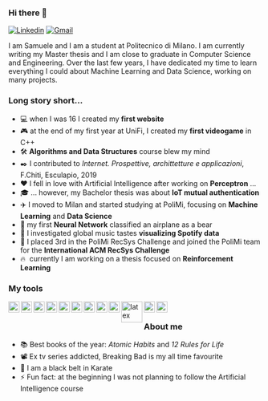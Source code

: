 ### Hi there 👋

[![Linkedin](https://img.shields.io/badge/LinkedIn-0077B5?style=flat&logo=linkedin&logoColor=white)](https://www.kaggle.com/c/ann-and-dl-image-segmentation)
[![Gmail](https://img.shields.io/badge/Gmail-D14836?style=flat&logo=gmail&logoColor=white)](https://www.kaggle.com/c/17695/download-all)

<!--
**xsiam/xsiam** is a ✨ _special_ ✨ repository because its `README.md` (this file) appears on your GitHub profile.

Here are some ideas to get you started:

- 🔭 I’m currently working on ...
- 🌱 I’m currently learning ...
- 👯 I’m looking to collaborate on ...
- 🤔 I’m looking for help with ...
- 💬 Ask me about ...
- 📫 How to reach me: ...
- 😄 Pronouns: ...
- ⚡ Fun fact: ...
-->

I am Samuele and I am a student at Politecnico di Milano. I am currently writing my Master thesis and I am close to graduate in Computer Science and Engineering. Over the last few years, I have dedicated my time to learn everything I could about Machine Learning and Data Science, working on many projects.

### Long story short...

* :computer: when I was 16 I created my **first website**
* :video_game: at the end of my first year at UniFi, I created my **first videogame** in C++
* :hammer_and_wrench: **Algorithms and Data Structures** course blew my mind
* :black_nib: I contributed to _Internet. Prospettive, archittetture e applicazioni_, F.Chiti, Esculapio, 2019
* :hearts: I fell in love with Artificial Intelligence after working on **Perceptron** ... 
* :mortar_board: ... however, my Bachelor thesis was about **IoT mutual authentication** 
* :airplane: I moved to Milan and started studying at PoliMi, focusing on **Machine Learning** and **Data Science**
* :bear: my first **Neural Network** classified an airplane as a bear
* :musical_note: I investigated global music tastes **visualizing Spotify data**
* :3rd_place_medal: I placed 3rd in the PoliMi RecSys Challenge and joined the PoliMi team for the **International ACM RecSys Challenge**
* :fire: &nbsp;currently I am working on a thesis focused on **Reinforcement Learning**

### My tools
<img align="left" alt="python" width="22px" src="https://cdn.jsdelivr.net/npm/simple-icons@v3/icons/python.svg"/>
<img align="left" alt="jupyter" width="22px" src="https://cdn.jsdelivr.net/npm/simple-icons@v3/icons/jupyter.svg"/>
<img align="left" alt="keras" width="22px" src="https://cdn.jsdelivr.net/npm/simple-icons@v3/icons/keras.svg"/>
<img align="left" alt="scikit-learn" width="22px" src="https://cdn.jsdelivr.net/npm/simple-icons@v3/icons/scikit-learn.svg"/>
<img align="left" alt="numpy" width="22px" src="https://cdn.jsdelivr.net/npm/simple-icons@v3/icons/numpy.svg"/>
<img align="left" alt="pandas" width="22px" src="https://cdn.jsdelivr.net/npm/simple-icons@v3/icons/pandas.svg"/>
<img align="left" alt="plotly" width="22px" src="https://cdn.jsdelivr.net/npm/simple-icons@v4/icons/plotly.svg"/>
<img align="left" alt="cpp" width="22px" src="https://cdn.jsdelivr.net/npm/simple-icons@v4/icons/cplusplus.svg"/>
<img align="left" alt="github" width="22px" src="https://cdn.jsdelivr.net/npm/simple-icons@v4/icons/github.svg"/>
<img align="left" alt="latex" width="42px" src="https://upload.wikimedia.org/wikipedia/commons/thumb/9/92/LaTeX_logo.svg/2560px-LaTeX_logo.svg.png"/>
<img align="left" alt="pycharm" width="22px" src="https://cdn.jsdelivr.net/npm/simple-icons@v4/icons/pycharm.svg"/>
<img align="left" alt="vscode" width="22px" src="https://cdn.jsdelivr.net/npm/simple-icons@v4/icons/visualstudiocode.svg"/>

<br>

### About me

* :books: Best books of the year: _Atomic Habits_ and _12 Rules for Life_
* :film_projector: Ex tv series addicted, Breaking Bad is my all time favourite
* :muscle: I am a black belt in Karate
* :zap: Fun fact: at the beginning I was not planning to follow the Artificial Intelligence course
